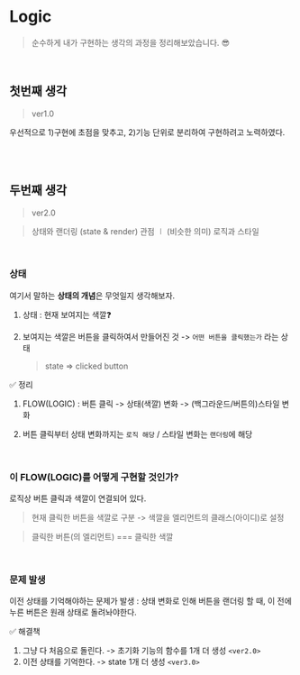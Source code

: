# Logic

> 순수하게 내가 구현하는 생각의 과정을 정리해보았습니다. 😎

<br />

## 첫번째 생각

> ver1.0

우선적으로 1)구현에 초점을 맞추고, 2)기능 단위로 분리하여 구현하려고 노력하였다.

<br />
<br />

## 두번째 생각

> ver2.0

> 상태와 랜더링 (state & render) 관점 ㆐ (비슷한 의미) 로직과 스타일

<br />

### 상태

여기서 말하는 **상태의 개념**은 무엇일지 생각해보자.

1. 상태 : 현재 보여지는 색깔❓

2. 보여지는 색깔은 버튼을 클릭하여서 만들어진 것 -> `어떤 버튼을 클릭했는가` 라는 상태

   > state => clicked button

✅ 정리

1. FLOW(LOGIC) : 버튼 클릭 -> 상태(색깔) 변화 -> (백그라운드/버튼의)스타일 변화

2. 버튼 클릭부터 상태 변화까지는 `로직 해당` / 스타일 변화는 `랜더링`에 해당

<br />

### 이 FLOW(LOGIC)를 어떻게 구현할 것인가?

로직상 버튼 클릭과 색깔이 연결되어 있다.

> 현재 클릭한 버튼을 색깔로 구분 -> 색깔을 엘리먼트의 클래스(아이디)로 설정

> 클릭한 버튼(의 엘리먼트) === 클릭한 색깔

<br />

### 문제 발생

이전 상태를 기억해야하는 문제가 발생 : 상태 변화로 인해 버튼을 랜더링 할 때, 이 전에 누른 버튼은 원래 상태로 돌려놔야한다.

✅ 해결책

1.  그냥 다 처음으로 돌린다. -> 초기화 기능의 함수를 1개 더 생성 `<ver2.0>`
2.  이전 상태를 기억한다. -> state 1개 더 생성 `<ver3.0>`
